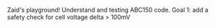 Zaid's playground!
Understand and testing ABC150 code.
Goal 1: add a safety check for cell voltage delta > 100mV
